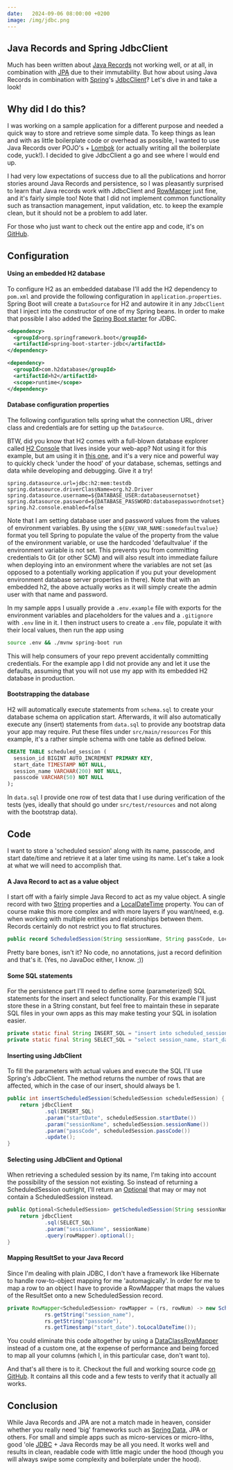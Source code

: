 ```yaml
---
date:   2024-09-06 08:00:00 +0200
image: /img/jdbc.png
---
```


## Java Records and Spring JdbcClient

Much has been written about [Java Records](https://docs.oracle.com/en/java/javase/14/language/records.html) not working well, or at all, in combination with [JPA](https://www.oracle.com/java/technologies/persistence-jsp.html) due to their immutability. But how about using Java Records in combination with [Spring](https://spring.io/projects/spring-framework)'s [JdbcClient](https://docs.spring.io/spring-framework/docs/current/javadoc-api/org/springframework/jdbc/core/simple/JdbcClient.html)? Let's dive in and take a look!

## Why did I do this?

I was working on a sample application for a different purpose and needed a quick way to store and retrieve some simple data. To keep things as lean and with as little boilerplate code or overhead as possible, I wanted to use Java Records over POJO's + [Lombok](https://projectlombok.org/) (or actually writing all the boilerplate code, yuck!). I decided to give JdbcClient a go and see where I would end up.

I had very low expectations of success due to all the publications and horror stories around Java Records and persistence, so I was pleasantly surprised to learn that Java records work with JdbcClient and [RowMapper](https://docs.spring.io/spring-framework/docs/current/javadoc-api/org/springframework/jdbc/core/RowMapper.html) just fine, and it's fairly simple too! Note that I did not implement common functionality such as transaction management, input validation, etc. to keep the example clean, but it should not be a problem to add later.

For those who just want to check out the entire app and code, it's on [GitHub](https://github.com/NLxAROSA/jdbcrecordsdemo).

## Configuration

#### Using an embedded H2 database

To configure H2 as an embedded database I'll add the H2 dependency to `pom.xml` and provide the following configuration in `application.properties`. Spring Boot will create a `DataSource` for H2 and autowire it in any `JdbcClient` that I inject into the constructor of one of my Spring beans. In order to make that possible I also added the [Spring Boot starter](https://github.com/spring-projects/spring-boot/tree/main/spring-boot-project/spring-boot-starters) for JDBC.

```xml
<dependency>
  <groupId>org.springframework.boot</groupId>
  <artifactId>spring-boot-starter-jdbc</artifactId>
</dependency>

<dependency>
  <groupId>com.h2database</groupId>
  <artifactId>h2</artifactId>
  <scope>runtime</scope>
</dependency>
```

#### Database configuration properties

The following configuration tells spring what the connection URL, driver class and credentials are for setting up the `DataSource`.

BTW, did you know that H2 comes with a full-blown database explorer called [H2 Console](https://www.h2database.com/html/tutorial.html#tutorial_starting_h2_console) that lives inside your web-app? Not using it for this example, but am using it in [this one](https://github.com/NLxAROSA/zoom-calendar-vsdk-example), and it's a very nice and powerful way to quickly check 'under the hood' of your database, schemas, settings and data while developing and debugging. Give it a try!

```properties 
spring.datasource.url=jdbc:h2:mem:testdb
spring.datasource.driverClassName=org.h2.Driver
spring.datasource.username=${DATABASE_USER:databaseusernotset}
spring.datasource.password=${DATABASE_PASSWORD:databasepasswordnotset}
spring.h2.console.enabled=false
```

Note that I am setting database user and password values from the values of environment variables. By using the `${ENV_VAR_NAME:somedefaultvalue}` format you tell Spring to populate the value of the property from the value of the environment variable, or use the hardcoded 'defaultvalue' if the environment variable is not set. This prevents you from committing credentials to Git (or other SCM) and will also result into immediate failure when deploying into an environment where the variables are not set (as opposed to a potentially working application if you put your development environment database server properties in there). Note that with an embedded h2, the above actually works as it will simply create the admin user with that name and password.

In my sample apps I usually provide a `.env.example` file with exports for the environment variables and placeholders for the values and a `.gitignore` with `.env` line in it. I then instruct users to create a `.env` file, populate it with their local values, then run the app using 
```bash 
source .env && ./mvnw spring-boot run
```
This will help consumers of your repo prevent accidentally committing credentials. For the example app I did not provide any and let it use the defaults, assuming that you will not use my app with its embedded H2 database in production.

#### Bootstrapping the database
H2 will automatically execute statements from `schema.sql` to create your database schema on application start. Afterwards, it will also automatically execute any (insert) statements from `data.sql` to provide any bootstrap data your app may require. Put these files under `src/main/resources` For this example, it's a rather simple schema with one table as defined below.
```sql
CREATE TABLE scheduled_session (
  session_id BIGINT AUTO_INCREMENT PRIMARY KEY,
  start_date TIMESTAMP NOT NULL,
  session_name VARCHAR(200) NOT NULL,
  passcode VARCHAR(50) NOT NULL
);
```
In `data.sql` I provide one row of test data that I use during verification of the tests (yes, ideally that should go under `src/test/resources` and not along with the bootstrap data).

## Code
I want to store a 'scheduled session' along with its name, passcode, and start date/time and retrieve it at a later time using its name. Let's take a look at what we will need to accomplish that.

#### A Java Record to act as a value object
I start off with a fairly simple Java Record to act as my value object. A single record with two [String](https://docs.oracle.com/en/java/javase/22/docs/api/java.base/java/lang/String.html) properties and a [LocalDateTime](https://docs.oracle.com/en/java/javase/22/docs/api/java.base/java/time/LocalDateTime.html) property. You can of course make this more complex and with more layers if you want/need, e.g. when working with multiple entities and relationships between them. Records certainly do not restrict you to flat structures.
```java
public record ScheduledSession(String sessionName, String passCode, LocalDateTime startDate) {}
```
Pretty bare bones, isn't it? No code, no annotations, just a record definition and that's it. (Yes, no JavaDoc either, I know. ;))

#### Some SQL statements
For the persistence part I'll need to define some (parameterized) SQL statements for the insert and select functionality. For this example I'll just store these in a String constant, but feel free to maintain these in separate SQL files in your own apps as this may make testing your SQL in isolation easier.
```java
private static final String INSERT_SQL = "insert into scheduled_session (start_date, session_name, passcode) values (:startDate, :sessionName, :passCode)";
private static final String SELECT_SQL = "select session_name, start_date, passcode from scheduled_session where session_name = :sessionName";
```

#### Inserting using JdbClient
To fill the parameters with actual values and execute the SQL I'll use Spring's JdbcClient. The method returns the number of rows that are affected, which in the case of our insert, should always be 1.
```java
public int insertScheduledSession(ScheduledSession scheduledSession) {
    return jdbcClient
            .sql(INSERT_SQL)
            .param("startDate", scheduledSession.startDate())
            .param("sessionName", scheduledSession.sessionName())
            .param("passCode", scheduledSession.passCode())
            .update();
}
```

#### Selecting using JdbClient and Optional
When retrieving a scheduled session by its name, I'm taking into account the possibility of the session not existing. So instead of returning a ScheduledSession outright, I'll return an [Optional](https://docs.oracle.com/en%2Fjava%2Fjavase%2F22%2Fdocs%2Fapi%2F%2F/java.base/java/util/Optional.html) that may or may not contain a ScheduledSession instead.
```java
public Optional<ScheduledSession> getScheduledSession(String sessionName) {
    return jdbcClient
            .sql(SELECT_SQL)
            .param("sessionName", sessionName)
            .query(rowMapper).optional();
}
```
#### Mapping ResultSet to your Java Record
Since I'm dealing with plain JDBC, I don't have a framework like Hibernate to handle row-to-object mapping for me 'automagically'. In order for me to map a row to an object I have to provide a RowMapper that maps the values of the ResultSet onto a new ScheduledSession record.
```java
private RowMapper<ScheduledSession> rowMapper = (rs, rowNum) -> new ScheduledSession(
            rs.getString("session_name"),
            rs.getString("passcode"), 
            rs.getTimestamp("start_date").toLocalDateTime());
```

You could eliminate this code altogether by using a [DataClassRowMapper](https://docs.spring.io/spring-framework/docs/current/javadoc-api/org/springframework/jdbc/core/DataClassRowMapper.html) instead of a custom one, at the expense of performance and being forced to map all your columns (which I, in this particular case, don't want to).

And that's all there is to it. Checkout the full and working source code [on GitHub](https://github.com/NLxAROSA/jdbcrecordsdemo). It contains all this code and a few tests to verify that it actually all works.

## Conclusion

While Java Records and JPA are not a match made in heaven, consider whether you really need 'big' frameworks such as [Spring Data](https://spring.io/projects/spring-data), JPA or others. For small and simple apps such as micro-services or micro-liths, good 'ole [JDBC](https://docs.oracle.com/en/java/javase/22/docs/api/java.sql/module-summary.html) + Java Records may be all you need. It works well and results in clean, readable code with little magic under the hood (though you will always swipe some complexity and boilerplate under the hood).